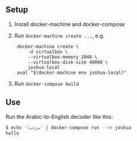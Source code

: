 ## Setup

1. Install docker-machine and docker-compose
2. Run `docker-machine create ...`,
   e.g.

        docker-machine create \
            -d virtualbox \
            --virtualbox-memory 2048 \
            --virtualbox-disk-size 40000 \
            joshua-local
        eval "$(docker-machine env joshua-local)"

3. Run `docker-compose build`

## Use

Run the Arabic-to-English decoder like this:

```sh
$ echo 'مرحبا' | docker-compose run --rm joshua
hello
```
